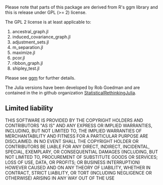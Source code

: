 Please note that parts of this package are derived from R's ggm library and this is release under GPL (>= 2) license.

The GPL 2 license is at least applicable to:

1. ancestral_graph.jl
2. induced_covariance_graph.jl
3. adjustment_sets.jl
4. m_separation.jl
5. maximize.jl
6. pcor.jl
7. ribbon_graph.jl
8. shipley_test.jl

Please see [ggm](https://cran.r-project.org/web/packages/ggm/index.html) for further details.

The Julia versions have been developed by Rob Goedman and are contained in the in github organization [StatisticalRethinkingJulia](https://github.com/StatisticalRethinkingJulia). 

##  Limited liability

THIS SOFTWARE IS PROVIDED BY THE COPYRIGHT HOLDERS AND CONTRIBUTORS "AS IS" AND ANY EXPRESS OR IMPLIED WARRANTIES, INCLUDING, BUT NOT LIMITED TO, THE IMPLIED WARRANTIES OF MERCHANTABILITY AND FITNESS FOR A PARTICULAR PURPOSE ARE DISCLAIMED. IN NO EVENT SHALL THE COPYRIGHT HOLDER OR CONTRIBUTORS BE LIABLE FOR ANY DIRECT, INDIRECT, INCIDENTAL, SPECIAL, EXEMPLARY, OR CONSEQUENTIAL DAMAGES (INCLUDING, BUT NOT LIMITED TO, PROCUREMENT OF SUBSTITUTE GOODS OR SERVICES; LOSS OF USE, DATA, OR PROFITS; OR BUSINESS INTERRUPTION) HOWEVER CAUSED AND ON ANY THEORY OF LIABILITY, WHETHER IN CONTRACT, STRICT LIABILITY, OR TORT (INCLUDING NEGLIGENCE OR OTHERWISE) ARISING IN ANY WAY OUT OF THE USE 

